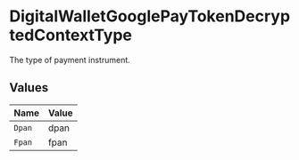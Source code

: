 # DigitalWalletGooglePayTokenDecryptedContextType

The type of payment instrument.


## Values

| Name   | Value  |
| ------ | ------ |
| `Dpan` | dpan   |
| `Fpan` | fpan   |